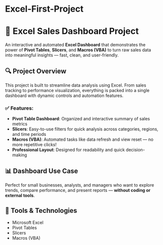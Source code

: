 # Excel-First-Project
# 🚀 Excel Sales Dashboard Project

An interactive and automated **Excel Dashboard** that demonstrates the power of **Pivot Tables**, **Slicers**, and **Macros (VBA)** to turn raw sales data into meaningful insights — fast, clean, and user-friendly.

## 🔍 Project Overview

This project is built to streamline data analysis using Excel. From sales tracking to performance visualization, everything is packed into a single dashboard with dynamic controls and automation features.

### ✅ Features:
- **Pivot Table Dashboard**: Organized and interactive summary of sales metrics  
- **Slicers**: Easy-to-use filters for quick analysis across categories, regions, and time periods  
- **Macros (VBA)**: Automated tasks like data refresh and view reset — no more repetitive clicks!  
- **Professional Layout**: Designed for readability and quick decision-making  

## 📊 Dashboard Use Case
Perfect for small businesses, analysts, and managers who want to explore trends, compare performance, and present reports — **without coding or external tools**.

## 🔧 Tools & Technologies
- Microsoft Excel  
- Pivot Tables  
- Slicers  
- Macros (VBA)


